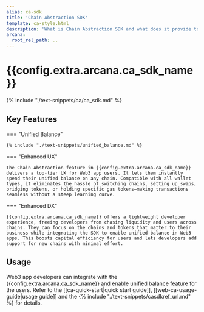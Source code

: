```yaml
---
alias: ca-sdk
title: 'Chain Abstraction SDK'
template: ca-style.html
description: 'What is Chain Abstraction SDK and what does it provide to Web3 app developers.'
arcana:
  root_rel_path: ..
---
```


# {{config.extra.arcana.ca_sdk_name}}

{% include "./text-snippets/ca/ca_sdk.md" %}

## Key Features

=== "Unified Balance"

    {% include "./text-snippets/unified_balance.md" %}

=== "Enhanced UX"

    The Chain Abstraction feature in {{config.extra.arcana.ca_sdk_name}} delivers a top-tier UX for Web3 app users. It lets them instantly spend their unified balance on any chain. Compatible with all wallet types, it eliminates the hassle of switching chains, setting up swaps, bridging tokens, or holding specific gas tokens—making transactions seamless without a steep learning curve.


=== "Enhanced DX"

    {{config.extra.arcana.ca_sdk_name}} offers a lightweight developer experience, freeing developers from chasing liquidity and users across chains. They can focus on the chains and tokens that matter to their business while integrating the SDK to enable unified balance in Web3 apps. This boosts capital efficiency for users and lets developers add support for new chains with minimal effort.

## Usage

Web3 app developers can integrate with the {{config.extra.arcana.ca_sdk_name}} and enable unified balance feature for the users. Refer to the [[ca-quick-start|quick start guide]], [[web-ca-usage-guide|usage guide]] and the {% include "./text-snippets/casdkref_url.md" %} for details.
